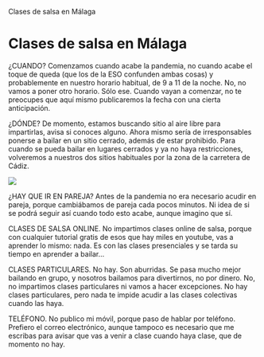 Clases de salsa en Málaga

# Clases de salsa en Málaga 

¿CUANDO? Comenzamos cuando acabe la pandemia, no cuando acabe el toque de queda (que los de la ESO confunden ambas cosas) y probablemente en nuestro horario habitual, de 9 a 11 de la noche. No, no vamos a poner otro horario. Sólo ese.
Cuando vayan a comenzar, no te preocupes que aquí mismo publicaremos la fecha con una cierta anticipación.

¿DÓNDE? De momento, estamos buscando sitio al aire libre para impartirlas, avisa si conoces alguno. Ahora mismo sería de irresponsables ponerse a bailar en un sitio cerrado, además de estar prohibido. Para cuando se pueda bailar en lugares cerrados y ya no haya restricciones, volveremos a nuestros dos sitios habituales por la zona de la carretera de Cádiz.

<img src="http://clasesdesalsaenmalaga.com/horario-clases-salsa-bachata-malaga.gif">

¿HAY QUE IR EN PAREJA? Antes de la pandemia no era necesario acudir en pareja, porque cambiábamos de pareja cada pocos minutos. Ni idea de si se podrá seguir así cuando todo esto acabe, aunque imagino que sí. 

CLASES DE SALSA ONLINE. No impartimos clases online de salsa, porque con cualquier tutorial gratis de esos que hay miles en youtube, vas a aprender lo mismo: nada. Es con las clases presenciales y se tarda su tiempo en aprender a bailar...

CLASES PARTICULARES. No hay. Son aburridas. Se pasa mucho mejor bailando en grupo, y nosotros bailamos para divertirnos, no por dinero. No, no impartimos clases particulares ni vamos a hacer excepciones. No hay clases particulares, pero nada te impide acudir a las clases colectivas cuando las haya.

TELÉFONO. No publico mi móvil, porque paso de hablar por teléfono. Prefiero el correo electrónico, aunque tampoco es necesario que me escribas para avisar que vas a venir a clase cuando haya clase, que de momento no hay.





